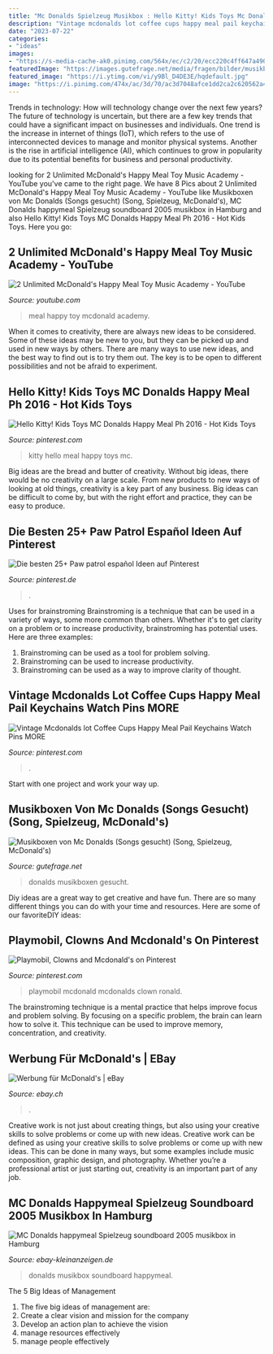 ```yaml
---
title: "Mc Donalds Spielzeug Musikbox : Hello Kitty! Kids Toys Mc Donalds Happy Meal Ph 2016"
description: "Vintage mcdonalds lot coffee cups happy meal pail keychains watch pins more"
date: "2023-07-22"
categories:
- "ideas"
images:
- "https://s-media-cache-ak0.pinimg.com/564x/ec/c2/20/ecc220c4ff647a4902b975f8dedc7a59.jpg"
featuredImage: "https://images.gutefrage.net/media/fragen/bilder/musikboxen-von-mc-donalds-songs-gesucht/0_full.jpg?v=1402317511000"
featured_image: "https://i.ytimg.com/vi/y9Bl_D4DE3E/hqdefault.jpg"
image: "https://i.pinimg.com/474x/ac/3d/70/ac3d7048afce1dd2ca2c620562a48e21--play-doh-paw-patrol.jpg"
---
```



Trends in technology: How will technology change over the next few years?
The future of technology is uncertain, but there are a few key trends that could have a significant impact on businesses and individuals. One trend is the increase in internet of things (IoT), which refers to the use of interconnected devices to manage and monitor physical systems. Another is the rise in artificial intelligence (AI), which continues to grow in popularity due to its potential benefits for business and personal productivity.

	

		
looking for 2 Unlimited McDonald&#039;s Happy Meal Toy Music Academy - YouTube you've came to the right page. We have 8 Pics about 2 Unlimited McDonald&#039;s Happy Meal Toy Music Academy - YouTube like Musikboxen von Mc Donalds (Songs gesucht) (Song, Spielzeug, McDonald&#039;s), MC Donalds happymeal Spielzeug soundboard 2005 musikbox in Hamburg and also Hello Kitty! Kids Toys MC Donalds Happy Meal Ph 2016 - Hot Kids Toys. Here you go:
		
    
## 2 Unlimited McDonald&#039;s Happy Meal Toy Music Academy - YouTube

<img loading=lazy src="https://i.ytimg.com/vi/y9Bl_D4DE3E/hqdefault.jpg" onerror="this.onerror=null;this.src='https://tse1.mm.bing.net/th?id=OIP.Twg3oP0hW1dKs5YprpprxQHaFj&amp;pid=15.1';" alt="2 Unlimited McDonald&#039;s Happy Meal Toy Music Academy - YouTube">

_Source: youtube.com_

>meal happy toy mcdonald academy. 

	

When it comes to creativity, there are always new ideas to be considered. Some of these ideas may be new to you, but they can be picked up and used in new ways by others. There are many ways to use new ideas, and the best way to find out is to try them out. The key is to be open to different possibilities and not be afraid to experiment.

    
## Hello Kitty! Kids Toys MC Donalds Happy Meal Ph 2016 - Hot Kids Toys

<img loading=lazy src="https://i.pinimg.com/originals/98/d5/d3/98d5d33a13415b58ec810c1437336172.jpg" onerror="this.onerror=null;this.src='https://tse3.mm.bing.net/th?id=OIP.Au8i-hIDp26ftvyr8OepcQHaEK&amp;pid=15.1';" alt="Hello Kitty! Kids Toys MC Donalds Happy Meal Ph 2016 - Hot Kids Toys">

_Source: pinterest.com_

>kitty hello meal happy toys mc. 

	

Big ideas are the bread and butter of creativity. Without big ideas, there would be no creativity on a large scale. From new products to new ways of looking at old things, creativity is a key part of any business. Big ideas can be difficult to come by, but with the right effort and practice, they can be easy to produce.

    
## Die Besten 25+ Paw Patrol Español Ideen Auf Pinterest

<img loading=lazy src="https://i.pinimg.com/474x/ac/3d/70/ac3d7048afce1dd2ca2c620562a48e21--play-doh-paw-patrol.jpg" onerror="this.onerror=null;this.src='https://tse2.mm.bing.net/th?id=OIP.D7gP6j6uSXAwJxtiYBqRQQAAAA&amp;pid=15.1';" alt="Die besten 25+ Paw patrol español Ideen auf Pinterest">

_Source: pinterest.de_

>. 

	

Uses for brainstroming
Brainstroming is a technique that can be used in a variety of ways, some more common than others. Whether it's to get clarity on a problem or to increase productivity, brainstroming has potential uses. Here are three examples: 

1) Brainstroming can be used as a tool for problem solving.
2) Brainstroming can be used to increase productivity.
3) Brainstroming can be used as a way to improve clarity of thought.

    
## Vintage Mcdonalds Lot Coffee Cups Happy Meal Pail Keychains Watch Pins MORE

<img loading=lazy src="https://i.pinimg.com/originals/39/70/f3/3970f327063c4a828de6b2ec946d47e1.jpg" onerror="this.onerror=null;this.src='https://tse2.mm.bing.net/th?id=OIP.3mhZ3HxAvRxksX55nuR97QHaFj&amp;pid=15.1';" alt="Vintage Mcdonalds lot Coffee Cups Happy Meal Pail Keychains Watch Pins MORE">

_Source: pinterest.com_

>. 

	

Start with one project and work your way up.

    
## Musikboxen Von Mc Donalds (Songs Gesucht) (Song, Spielzeug, McDonald&#039;s)

<img loading=lazy src="https://images.gutefrage.net/media/fragen/bilder/musikboxen-von-mc-donalds-songs-gesucht/0_full.jpg?v=1402317511000" onerror="this.onerror=null;this.src='https://tse4.mm.bing.net/th?id=OIP.gPzYbutEKzBFIXm937nwxAHaFj&amp;pid=15.1';" alt="Musikboxen von Mc Donalds (Songs gesucht) (Song, Spielzeug, McDonald&#039;s)">

_Source: gutefrage.net_

>donalds musikboxen gesucht. 

	

Diy ideas are a great way to get creative and have fun. There are so many different things you can do with your time and resources. Here are some of our favoriteDIY ideas:

    
## Playmobil, Clowns And Mcdonald&#039;s On Pinterest

<img loading=lazy src="https://s-media-cache-ak0.pinimg.com/564x/ec/c2/20/ecc220c4ff647a4902b975f8dedc7a59.jpg" onerror="this.onerror=null;this.src='https://tse1.mm.bing.net/th?id=OIP.fUhw4rjKLQFn7aTUJSKHYgHaLB&amp;pid=15.1';" alt="Playmobil, Clowns and Mcdonald&#039;s on Pinterest">

_Source: pinterest.com_

>playmobil mcdonald mcdonalds clown ronald. 

	

The brainstroming technique is a mental practice that helps improve focus and problem solving. By focusing on a specific problem, the brain can learn how to solve it. This technique can be used to improve memory, concentration, and creativity.

    
## Werbung Für McDonald&#039;s | EBay

<img loading=lazy src="https://i.ebayimg.com/thumbs/images/g/voQAAOSwMgdXzXTw/s-l225.jpg" onerror="this.onerror=null;this.src='https://tse1.mm.bing.net/th?id=OIP.c8STUzl4eSomhEncTIVOnQAAAA&amp;pid=15.1';" alt="Werbung für McDonald&#039;s | eBay">

_Source: ebay.ch_

>. 

	

Creative work is not just about creating things, but also using your creative skills to solve problems or come up with new ideas.
Creative work can be defined as using your creative skills to solve problems or come up with new ideas. This can be done in many ways, but some examples include music composition, graphic design, and photography. Whether you’re a professional artist or just starting out, creativity is an important part of any job.

    
## MC Donalds Happymeal Spielzeug Soundboard 2005 Musikbox In Hamburg

<img loading=lazy src="https://i.ebayimg.com/00/s/NTc2WDc2OA==/z/wmQAAOSwg0FgTQ16/$_59.JPG" onerror="this.onerror=null;this.src='https://tse4.mm.bing.net/th?id=OIP.dbWq-3OnayyOs4aICqEBwwHaFj&amp;pid=15.1';" alt="MC Donalds happymeal Spielzeug soundboard 2005 musikbox in Hamburg">

_Source: ebay-kleinanzeigen.de_

>donalds musikbox soundboard happymeal. 

	

The 5 Big Ideas of Management
1. The five big ideas of management are: 
1. Create a clear vision and mission for the company 
2. Develop an action plan to achieve the vision 
3. manage resources effectively 
4. manage people effectively 

